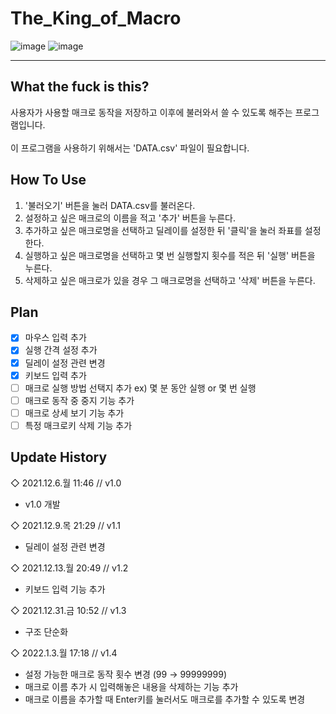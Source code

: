 # The_King_of_Macro
![image](https://user-images.githubusercontent.com/64591335/145805756-769290ce-c206-438c-8362-7ff19b7cb967.png)
![image](https://user-images.githubusercontent.com/64591335/147938827-bf90691b-9388-4d5d-993e-f983346dd863.png)

---
## What the fuck is this?
사용자가 사용할 매크로 동작을 저장하고 이후에 불러와서 쓸 수 있도록 해주는 프로그램입니다. <br><br>
이 프로그램을 사용하기 위해서는 'DATA.csv' 파일이 필요합니다.

## How To Use
1. '불러오기' 버튼을 눌러 DATA.csv를 불러온다.<br>
2. 설정하고 싶은 매크로의 이름을 적고 '추가' 버튼을 누른다.<br>
3. 추가하고 싶은 매크로명을 선택하고 딜레이를 설정한 뒤 '클릭'을 눌러 좌표를 설정한다.<br>
4. 실행하고 싶은 매크로명을 선택하고 몇 번 실행할지 횟수를 적은 뒤 '실행' 버튼을 누른다.<br>
5. 삭제하고 싶은 매크로가 있을 경우 그 매크로명을 선택하고 '삭제' 버튼을 누른다.<br>

## Plan
- [x] 마우스 입력 추가
- [x] 실행 간격 설정 추가
- [x] 딜레이 설정 관련 변경
- [x] 키보드 입력 추가
- [ ] 매크로 실행 방법 선택지 추가 ex) 몇 분 동안 실행 or 몇 번 실행
- [ ] 매크로 동작 중 중지 기능 추가
- [ ] 매크로 상세 보기 기능 추가
- [ ] 특정 매크로키 삭제 기능 추가

## Update History
◇ 2021.12.6.월 11:46 // v1.0
- v1.0 개발

◇ 2021.12.9.목 21:29 // v1.1
- 딜레이 설정 관련 변경

◇ 2021.12.13.월 20:49 // v1.2
- 키보드 입력 기능 추가

◇ 2021.12.31.금 10:52 // v1.3
- 구조 단순화

◇ 2022.1.3.월 17:18 // v1.4
- 설정 가능한 매크로 동작 횟수 변경 (99 → 99999999)
- 매크로 이름 추가 시 입력해놓은 내용을 삭제하는 기능 추가
- 매크로 이름을 추가할 때 Enter키를 눌러서도 매크로를 추가할 수 있도록 변경

